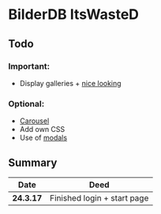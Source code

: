 # BilderDB ItsWasteD
## Todo
### Important:
* Display galleries + [nice looking](https://www.w3schools.com/bootstrap/bootstrap_images.asp)
### Optional:
* [Carousel](https://www.w3schools.com/bootstrap/bootstrap_carousel.asp "W3C")
* Add own CSS
* Use of [modals](https://www.w3schools.com/bootstrap/bootstrap_modal.asp)
## Summary
 Date  | Deed 
 :---: | ---
 **24.3.17** | Finished login + start page
 
